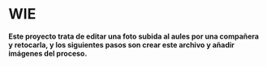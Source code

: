 # WIE
**Este proyecto trata de editar una foto subida al aules por una compañera y retocarla, y los siguientes pasos son crear este archivo y añadir imágenes
del proceso.**
